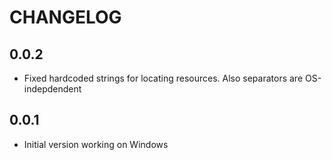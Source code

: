#  CHANGELOG

## 0.0.2
- Fixed hardcoded strings for locating resources. Also separators are OS-indepdendent

## 0.0.1
- Initial version working on Windows
